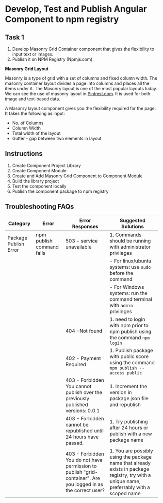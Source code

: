 # Develop, Test and Publish Angular Component to npm registry


## Task 1

1. Develop Masonry Grid Container component that gives the flexibility to input text or images.
2. Publish it on NPM Registry (Npmjs.com).

**Masonry Grid Layout**

Masonry is a type of grid with a set of columns and fixed column width. The masonry container layout divides a page into columns and places all the items under it. The Masonry layout is one of the most popular layouts today. We can see the use of masonry layout in [Pintrest.com](http://pinterest.com). It is used for both image and text-based data.

A Masonry layout component gives you the flexibility required for the page. It takes the following as input:

- No. of Columns
- Column Width
- Total width of the layout
- Gutter - gap between two elements in layout


## Instructions

1. Create Component Project Library
2. Create Component Module
3. Create and Add Masonry Grid Component to Component Module
4. Build the library project
5. Test the component locally
6. Publish the component package to npm registry

## Troubleshooting FAQs

| Category                | Error                       | Error Responses                                                                                                         | Suggested   Solutions                                                                                                                          |
|-------------------------|-----------------------------|-------------------------------------------------------------------------------------------------------------------------|------------------------------------------------------------------------------------------------------------------------------------------------|
| Package   Publish Error | npm publish command   fails | 503 - service   unavailable                                                                                             | 1. Commands should be   running with administrator privileges                                                                                  |
|                         |                             |                                                                                                                         | - For linux/ubuntu   systems: use `sudo` before the command                                                                                    |
|                         |                             |                                                                                                                         | - For Windows   systems: run the command terminal with `admin` privileges                                                                      |
|                         |                             | 404 -Not found                                                                                                          | 1. need to login with   npm prior to npm publish using the command `npm login`                                                                 |
|                         |                             | 402 - Payment   Required                                                                                                | 1. Publish package   with public score using the command ` npm publish --access public`                                                        |
|                         |                             | 403   - Forbidden      You cannot publish over the previously published versions: 0.0.1                                 | 1. Increment the   version in package.json file and republish                                                                                  |
|                         |                             | 403   - Forbidden      <package-name> cannot be republished until 24 hours have passed.                                 | 1. Try publishing   after 24 hours or publish with a new package name                                                                          |
|                         |                             | 403   - Forbidden      You do not have permission to publish "grid-container". Are you   logged in as the correct user? | 1.   You are possibly using the package name that already exists in package   registry, try with a unique name, preferrably with a scoped name |



